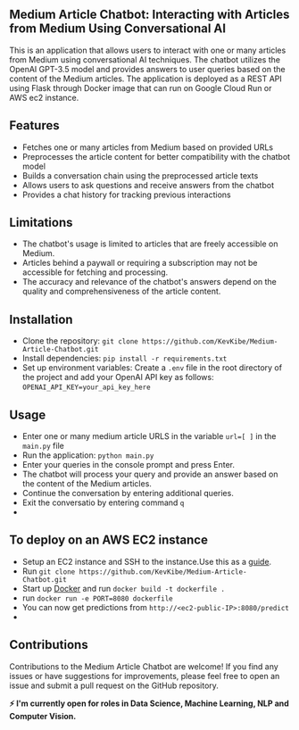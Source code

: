 ## Medium Article Chatbot: Interacting with Articles from Medium Using Conversational AI
This is an application that allows users to interact with one or many articles from Medium using conversational AI techniques.
The chatbot utilizes the OpenAI GPT-3.5 model and provides answers to user queries based on the content of the Medium articles.
The application is deployed as a REST API using Flask through Docker image that can run on Google Cloud Run or AWS ec2 instance.

## Features
- Fetches one or many articles from Medium based on provided URLs
- Preprocesses the article content for better compatibility with the chatbot model
- Builds a conversation chain using the preprocessed article texts
- Allows users to ask questions and receive answers from the chatbot
- Provides a chat history for tracking previous interactions

## Limitations
- The chatbot's usage is limited to articles that are freely accessible on Medium. 
- Articles behind a paywall or requiring a subscription may not be accessible for fetching and processing.
- The accuracy and relevance of the chatbot's answers depend on the quality and comprehensiveness of the article content.
## Installation
- Clone the repository: `git clone https://github.com/KevKibe/Medium-Article-Chatbot.git`
- Install dependencies: `pip install -r requirements.txt`
- Set up environment variables: Create a `.env` file in the root directory of the project and add your OpenAI API key as follows:
  `OPENAI_API_KEY=your_api_key_here`

## Usage
- Enter one or many medium article URLS in the variable `url=[ ]` in the `main.py` file
- Run the application: `python main.py`
- Enter your queries in the console prompt and press Enter.
- The chatbot will process your query and provide an answer based on the content of the Medium articles.
- Continue the conversation by entering additional queries.
- Exit the conversatio by entering command `q`
- 
## To deploy on an AWS EC2 instance
- Setup an EC2 instance and SSH to the instance.Use this as a [guide](https://www.machinelearningplus.com/deployment/deploy-ml-model-aws-ec2-instance/).
- Run  `git clone https://github.com/KevKibe/Medium-Article-Chatbot.git`
- Start up [Docker](https://docs.docker.com) and run `docker build -t dockerfile .`
- run `docker run -e PORT=8080 dockerfile`
- You can now get predictions from `http://<ec2-public-IP>:8080/predict`
- 
## Contributions
Contributions to the Medium Article Chatbot are welcome!
If you find any issues or have suggestions for improvements, please feel free to open an issue and submit a pull request on the GitHub repository.

**:zap: I'm currently open for roles in Data Science, Machine Learning, NLP and Computer Vision.**
